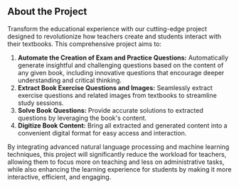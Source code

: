 ## About the Project 
Transform the educational experience with our cutting-edge project designed to revolutionize how teachers create and students interact with their textbooks. This comprehensive project aims to:

1. **Automate the Creation of Exam and Practice Questions:** Automatically generate insightful and challenging questions based on the content of any given book, including innovative questions that encourage deeper understanding and critical thinking.
2. **Extract Book Exercise Questions and Images:** Seamlessly extract exercise questions and related images from textbooks to streamline study sessions.
3. **Solve Book Questions:** Provide accurate solutions to extracted questions by leveraging the book's content.
4. **Digitize Book Content:** Bring all extracted and generated content into a convenient digital format for easy access and interaction.

By integrating advanced natural language processing and machine learning techniques, this project will significantly reduce the workload for teachers, allowing them to focus more on teaching and less on administrative tasks, while also enhancing the learning experience for students by making it more interactive, efficient, and engaging.
